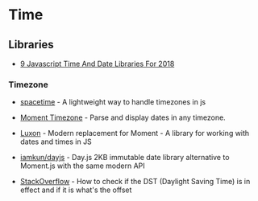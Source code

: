 # Time

## Libraries

- [9 Javascript Time And Date Libraries For 2018](https://blog.bitsrc.io/9-javascript-date-time-libraries-for-2018-12d82f37872d)

### Timezone

- [spacetime](https://github.com/smallwins/spacetime) - A lightweight way to handle timezones in js

- [Moment Timezone](http://momentjs.com/timezone/) - Parse and display dates in any timezone.

- [Luxon](https://github.com/moment/luxon) - Modern replacement for Moment - A library for working with dates and times in JS

- [iamkun/dayjs](https://github.com/iamkun/dayjs) - Day.js 2KB immutable date library alternative to Moment.js with the same modern API

- [StackOverflow](http://stackoverflow.com/questions/11887934/how-to-check-if-the-dst-daylight-saving-time-is-in-effect-and-if-it-is-whats) - How to check if the DST (Daylight Saving Time) is in effect and if it is what's the offset
